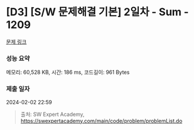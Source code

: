 # [D3] [S/W 문제해결 기본] 2일차 - Sum - 1209 

[문제 링크](https://swexpertacademy.com/main/code/problem/problemDetail.do?contestProbId=AV13_BWKACUCFAYh) 

### 성능 요약

메모리: 60,528 KB, 시간: 186 ms, 코드길이: 961 Bytes

### 제출 일자

2024-02-02 22:59



> 출처: SW Expert Academy, https://swexpertacademy.com/main/code/problem/problemList.do